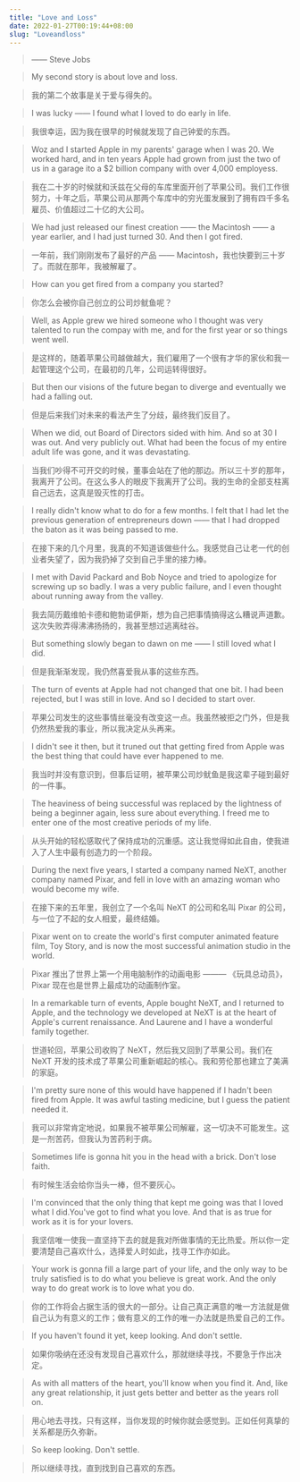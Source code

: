 ```yaml
---
title: "Love and Loss"
date: 2022-01-27T00:19:44+08:00
slug: "Loveandloss"
---
```


> —— Steve Jobs

> My second story is about love and loss.

> 我的第二个故事是关于爱与得失的。

> I was lucky —— I found what I loved to do early in life.

> 我很幸运，因为我在很早的时候就发现了自己钟爱的东西。

> Woz and I started Apple in my parents' garage when I was 20. We worked hard, and in ten years Apple had grown from just the two of us in a garage ito a $2 billion company with over 4,000 employess.

> 我在二十岁的时候就和沃兹在父母的车库里面开创了苹果公司。我们工作很努力，十年之后，苹果公司从那两个车库中的穷光蛋发展到了拥有四千多名雇员、价值超过二十亿的大公司。

> We had just released our finest creation —— the Macintosh —— a year earlier, and I had just turned 30. And then I got fired.

> 一年前，我们刚刚发布了最好的产品 —— Macintosh，我也快要到三十岁了。而就在那年，我被解雇了。

> How can you get fired from a company you started?

> 你怎么会被你自己创立的公司炒鱿鱼呢？

> Well, as Apple grew we hired someone who I thought was very talented to run the compay with me, and for the first year or so things went well.

> 是这样的，随着苹果公司越做越大，我们雇用了一个很有才华的家伙和我一起管理这个公司，在最初的几年，公司运转得很好。

> But then our visions of the future began to diverge and eventually we had a falling out.

> 但是后来我们对未来的看法产生了分歧，最终我们反目了。

> When we did, out Board of Directors sided with him. And so at 30 I was out. And very publicly out. What had been the focus of my entire adult life was gone, and it was devastating.

> 当我们吵得不可开交的时候，董事会站在了他的那边。所以三十岁的那年，我离开了公司。在这么多人的眼皮下我离开了公司。我的生命的全部支柱离自己远去，这真是毁灭性的打击。

> I really didn't know what to do for a few months. I felt that I had let the previous generation of entrepreneurs down —— that I had dropped the baton as it was being passed to me.

> 在接下来的几个月里，我真的不知道该做些什么。我感觉自己让老一代的创业者失望了，因为我扔掉了交到自己手里的接力棒。

> I met with David Packard and Bob Noyce and tried to apologize for screwing up so badly. I was a very public failure, and I even thought about running away from the valley.

> 我去简历戴维帕卡德和鲍勃诺伊斯，想为自己把事情搞得这么糟说声道歉。这次失败弄得沸沸扬扬的，我甚至想过逃离硅谷。

> But something slowly began to dawn on me —— I still loved what I did.

> 但是我渐渐发现，我仍然喜爱我从事的这些东西。

> The turn of events at Apple had not changed that one bit. I had been rejected, but I was still in love. And so I decided to start over.

> 苹果公司发生的这些事情丝毫没有改变这一点。我虽然被拒之门外，但是我仍然热爱我的事业，所以我决定从头再来。

> I didn't see it then, but it truned out that getting fired from Apple was the best thing that could have ever happened to me.

> 我当时并没有意识到，但事后证明，被苹果公司炒鱿鱼是我这辈子碰到最好的一件事。

> The heaviness of being successful was replaced by the lightness of being a beginner again, less sure about everything. I freed me to enter one of the most creative periods of my life.

> 从头开始的轻松感取代了保持成功的沉重感。这让我觉得如此自由，使我进入了人生中最有创造力的一个阶段。

> During the next five years, I started a company named NeXT, another company named Pixar, and fell in love with an amazing woman who would become my wife.

> 在接下来的五年里，我创立了一个名叫 NeXT 的公司和名叫 Pixar 的公司，与一位了不起的女人相爱，最终结婚。

> Pixar went on to create the world's first computer animated feature film, Toy Story, and is now the most successful animation studio in the world.

> Pixar 推出了世界上第一个用电脑制作的动画电影 ——— 《玩具总动员》，Pixar 现在也是世界上最成功的动画制作室。

> In a remarkable turn of events, Apple bought NeXT, and I returned to Apple, and the technology we developed at NeXT is at the heart of Apple's current renaissance. And Laurene and I have a wonderful family together.

> 世道轮回，苹果公司收购了 NeXT，然后我又回到了苹果公司。我们在 NeXT 开发的技术成了苹果公司重新崛起的核心。我和劳伦那也建立了美满的家庭。

> I'm pretty sure none of this would have happened if I hadn't been fired from Apple. It was awful tasting medicine, but I guess the patient needed it.

> 我可以非常肯定地说，如果我不被苹果公司解雇，这一切决不可能发生。这是一剂苦药，但我认为苦药利于病。

> Sometimes life is gonna hit you in the head with a brick. Don't lose faith.

> 有时候生活会给你当头一棒，但不要灰心。

> I'm convinced that the only thing that kept me going was that I loved what I did.You've got to find what you love. And that is as true for work as it is for your lovers.

> 我坚信唯一使我一直坚持下去的就是我对所做事情的无比热爱。所以你一定要清楚自己喜欢什么，选择爱人时如此，找寻工作亦如此。

> Your work is gonna fill a large part of your life, and the only way to be truly satisfied is to do what you believe is great work. And the only way to do great work is to love what you do.

> 你的工作将会占据生活的很大的一部分。让自己真正满意的唯一方法就是做自己认为有意义的工作；做有意义的工作的唯一办法就是热爱自己的工作。

> If you haven't found it yet, keep looking. And don't settle.

> 如果你吸纳在还没有发现自己喜欢什么，那就继续寻找，不要急于作出决定。

> As with all matters of the heart, you'll know when you find it. And, like any great relationship, it just gets better and better as the years roll on.

> 用心地去寻找，只有这样，当你发现的时候你就会感觉到。正如任何真挚的关系都是历久弥新。

> So keep looking. Don't settle.

> 所以继续寻找，直到找到自己喜欢的东西。
